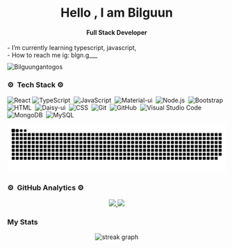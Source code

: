 <div align="center">
<h1 align="center">Hello , I am Bilguun</h1> 
<h4 align="center">Full Stack Developer</h4>
</div>
 
 
<div>
<div> - I’m currently learning typescript, javascript,</div> 
<div> - How to reach me ig: blgn.g___</div> 
</div>
 
<p align="left" style="margin-top: 10px"> <img src="https://komarev.com/ghpvc/?username=Arvinbuy7n&label=Profile%20views&color=0e75b6&style=flat" alt="Bilguungantogos" /> </p>
  
### ⚙️ &nbsp;Tech Stack ⚙️
 
![React](https://img.shields.io/badge/-React-05122A?style=flat&logo=react)
![TypeScript](https://img.shields.io/badge/TypeScript-007ACC?style=flat&logo=typescript&logoColor=white)&nbsp;
![JavaScript](https://img.shields.io/badge/-JavaScript-05122A?style=flat&logo=javascript)&nbsp;
![Material-ui](https://img.shields.io/badge/Material--UI-0081CB?style=flat&logo=material-ui&logoColor=white)&nbsp;
![Node.js](https://img.shields.io/badge/-Node.js-05122A?style=flat&logo=node.js)&nbsp;
![Bootstrap](https://img.shields.io/badge/-Bootstrap-05122A?style=flat&logo=bootstrap&logoColor=563D7C)\
![HTML](https://img.shields.io/badge/-HTML-05122A?style=flat&logo=HTML5)&nbsp;
![Daisy-ui](https://img.shields.io/badge/Daisy--UI-8A2BE2?style=flat&logo=daisy-ui&logoColor=white)&nbsp;
![CSS](https://img.shields.io/badge/-CSS-05122A?style=flat&logo=CSS3&logoColor=1572B6)&nbsp;
![Git](https://img.shields.io/badge/-Git-05122A?style=flat&logo=git)&nbsp;
![GitHub](https://img.shields.io/badge/-GitHub-05122A?style=flat&logo=github)&nbsp;
![Visual Studio Code](https://img.shields.io/badge/-Visual%20Studio%20Code-05122A?style=flat&logo=visual-studio-code&logoColor=007ACC)&nbsp;
![MongoDB](https://img.shields.io/badge/MongoDB-%234ea94b.svg?style=flat&logo=mongodb&logoColor=white)&nbsp;
![MySQL](https://img.shields.io/badge/mysql-%2300f.svg?style=flat&logo=mysql&logoColor=white)&nbsp;
 
 
<div align="center">
<a href="https://github.com/Bilguungantogos">
<img  src="https://raw.githubusercontent.com/Platane/snk/output/github-contribution-grid-snake.svg"
       alt="snake" /></a>
</div>
  
 
### ⚙️ &nbsp;GitHub Analytics ⚙️
<p align="center">
<a href="https://github.com/Bilguungantogos">
<img height="180em" src="https://github-readme-stats-eight-theta.vercel.app/api?username=Bilguungantogos&show_icons=true&theme=algolia&include_all_commits=true&count_private=true"/>
<img height="180em" src="https://github-readme-stats-eight-theta.vercel.app/api/top-langs/?username=Bilguungantogos&layout=compact&langs_count=8&theme=algolia"/>
</a>
</p>
<h3 align="left">My Stats</h3>
<div align="center">
<img src="https://streak-stats.demolab.com?user=Bilguungantogos&locale=en&mode=daily&theme=dark&hide_border=false&border_radius=5&order=3" height="220" alt="streak graph"  />
</div>

